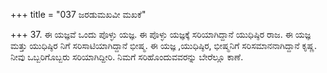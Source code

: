 +++
title = "037 ಜರಡುಮಖವೀ ಮಖಕೆ"

+++
37. ಈ ಯಜ್ಞವೆ ಒಂದು ಪೊಳ್ಳು ಯಜ್ಞ. ಈ ಪೊಳ್ಳು ಯಜ್ಞಕ್ಕೆ ಸರಿಯಾಗಿದ್ದಾನೆ ಯುಧಿಷ್ಠಿರ ರಾಜ. ಈ ಯಜ್ಞ ಮತ್ತು ಯುಧಿಷ್ಠಿರ ನಿಗೆ  ಸರಿಸಾಟಿಯಾಗಿದ್ದಾನೆ ಭೀಷ್ಮ. ಈ ಯಜ್ಞ ,ಯುಧಿಷ್ಠಿರ, ಭೀಷ್ಮನಿಗೆ ಸರಿಸಮಾನನಾಗಿದ್ದಾನೆ ಕೃಷ್ಣ. ನೀವು ಒಬ್ಬರಿಗೊಬ್ಬರು ಸರಿಯಾಗಿದ್ದೀರಿ. ನಿಮಗೆ ಸರಿಹೊಂದುವವರನ್ನು ಬೇರೆಲ್ಲೂ ಕಾಣೆ.